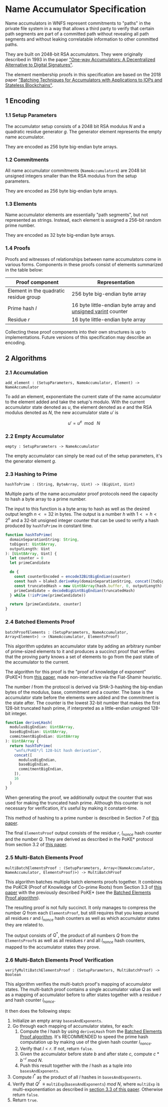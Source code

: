 # Name Accumulator Specification

Name accumulators in WNFS represent commitments to "paths" in the private file system in a way that allows a third party to verify that certain path segments are part of a committed path without revealing all path segments and without leaking correlatable information to other committed paths.

They are built on 2048-bit RSA accumulators. They were originally described in 1993 in the paper ["One-way Accumulators: A Decentralized Alternative to Digital Signatures"][RSA acc og paper].

The element membership proofs in this specification are based on the 2018 paper ["Batching Techniques for Accumulators with Applications to IOPs and Stateless Blockchains"][IOP Batching Boneh].

## 1 Encoding

### 1.1 Setup Parameters

The accumulator setup consists of a 2048 bit RSA modulus $N$ and a quadratic residue generator $g$. The generator element represents the empty name accumulator.

They are encoded as 256 byte big-endian byte arrays.

### 1.2 Commitments

All name accumulator commitments (`NameAccumulator`s) are 2048 bit unsigned integers smaller than the RSA modulus from the setup parameters.

They are encoded as 256 byte big-endian byte arrays.

### 1.3 Elements

Name accumulator elements are essentially "path segments", but not represented as strings. Instead, each element is assigned a 256-bit random prime number.

They are encoded as 32 byte big-endian byte arrays.

### 1.4 Proofs

Proofs and witnesses of relationships between name accumulators come in various forms. Components in these proofs consist of elements summarized in the table below:

| Proof component                        | Representation |
|----------------------------------------|----------------|
| Element in the quadratic residue group | 256 byte big-endian byte array |
| Prime hash $l$                         | 16 byte little-endian byte array and [unsigned varint] counter |
| Residue $r$                            | 16 byte little-endian byte array |

Collecting these proof components into their own structures is up to implementations. Future versions of this specification may describe an encoding.

## 2 Algorithms

### 2.1 Accumulation

`add_element : (SetupParameters, NameAccumulator, Element) -> NameAccumulator`

To add an element, exponentiate the current state of the name accumulator to the element added and take the setup's modulo. With the current accumulator state denoted as $u$, the element denoted as $e$ and the RSA modulus denoted as $N$, the new accumulator state $u'$ is

$$u' = u^e \mod\ N$$

### 2.2 Empty Accumulator

`empty : SetupParameters -> NameAccumulator`

The empty accumulator can simply be read out of the setup parameters, it's the generator element $g$.

### 2.3 Hashing to Prime

`hashToPrime : (String, ByteArray, Uint) -> (BigUint, Uint)`

Multiple parts of the name accumulator proof protocols need the capacity to hash a byte array to a prime number.

The input to this function is a byte array to hash as well as the desired output length $n <= 32$ in bytes.
The output is a number $h$ with $1 <= h < 2^n$ and a 32-bit unsigned integer counter that can be used to verify a hash produced by `hashToPrime` in constant time.

```ts
function hashToPrime(
  domainSeparationString: String,
  toDigest: Uint8Array,
  outputLength: Uint
): [Uint8Array, Uint] {
  let counter = 0
  let primeCandidate

  do {
    const counterEncoded = encode32BitBigEndian(counter)
    const hash = blake3.deriveKey(domainSeparationString, concat([toDigest, counterEncoded]))
    const truncatedHash = new Uint8Array(hash.buffer, 0, outputLength)
    primeCandidate = decodeBigUintBigEndian(truncatedHash)
  } while (!isPrime(primeCandidate))

  return [primeCandidate, counter]
}
```

### 2.4 Batched Elements Proof

`batchProofElements : (SetupParameters, NameAccumulator, Array<Element>) -> (NameAccumulator, ElementsProof)`

This algorithm updates an accumulator state by adding an arbitrary number of prime-sized elements to it and produces a succinct proof that verifies that the proving party knows a set of elements to go from the past state of the accumulator to the current.

The algorithm for this proof is the "proof of knowledge of exponent" (PoKE*) from [this paper][IOP Batching Boneh], made non-interactive via the Fiat-Shamir heuristic.

The number $l$ from the protocol is derived via SHA-3-hashing the big-endian bytes of the modulus, base, commitment and a counter. The base is the accumulator state before the elements were added and the commitment is the state after.
The counter is the lowest 32-bit number that makes the first 128-bit truncated hash prime, if interpreted as a little-endian unsigned 128-bit integer.

```ts
function deriveLHash(
  modulusBigEndian: Uint8Array,
  baseBigEndian: Uint8Array,
  commitmentBigEndian: Uint8Array
): Uint8Array {
  return hashToPrime(
    "wnfs/PoKE*/l 128-bit hash derivation",
    concat([
      modulusBigEndian,
      baseBigEndian,
      commitmentBigEndian,
    ]),
    16
  )
}
```

When generating the proof, we additionally output the counter that was used for making the truncated hash prime. Although this counter is not necessary for verification, it's useful by making it constant-time.

This method of hashing to a prime number is described in Section 7 of [this paper][IOP Batching Boneh].

The final `ElementsProof` output consists of the residue $r$, $l_{nonce}$ hash counter and the number $Q$. They are derived as described in the PoKE* protocol from section 3.2 of [this paper][IOP Batching Boneh].

### 2.5 Multi-Batch Elements Proof

`multiBatchElementsProof : (SetupParameters, Array<(NameAccumulator, NameAccumulator, ElementsProof)>) -> MultiBatchProof`

This algorithm batches multiple batch elements proofs together. It combines the PoKCR (Proof of Knowledge of Co-prime Roots) from Section 3.3 of [this paper][IOP Batching Boneh] with the previously described PoKE* (see the [Batched Elements Proof algorithm]).

The resulting proof is not fully succinct. It only manages to compress the number $Q$ from each `ElementsProof`, but still requires that you keep around all residues $r$ and $l_{nonce}$ hash counters as well as which accumulator states they are related to.

The output consists of $Q^*$, the product of all numbers $Q$ from the `ElementsProof`s as well as all residues $r$ and all $l_{nonce}$ hash counters, mapped to the accumulator states they prove.

### 2.6 Multi-Batch Elements Proof Verification

`verifyMultiBatchElementsProof : (SetupParameters, MultiBatchProof) -> Boolean`

This algorithm verifies the multi-batch proof's mapping of accumulator states. The multi-batch proof contains a single accumulator value $Q$ as well as a mapping of accumulator before to after states together with a residue $r$ and hash counter $l_{nonce}$.

It then does the following steps:
1. Initialize an empty array `basesAndExponents`.
2. Go through each mapping of accumulator states, for each:
   1. Compute the $l$ hash by using `deriveLHash` from the [Batched Elements Proof algorithm]. It's RECOMMENDED to speed the prime hash computation up by making use of the given hash counter $l_{nonce}$.
   2. Verify that $l < r$. If not, return `false`.
   3. Given the accumulator before state $b$ and after state $c$, compute $c * b^{-r}\ mod\ N$.
   4. Push this result together with the $l$ hash as a tuple into `basesAndExponents`.
3. Compute $l^*$ as the product of all $l$ hashes in `basesAndExponents`.
4. Verify that $Q^{l^*} \equiv \mathtt{multiExp}(\mathtt{basesAndExponents})\ mod\ N$, where `multiExp` is multi-exponentiation as described in [section 3.3 of this paper][IOP Batching Boneh]. Otherwise return `false`.
5. Return `true`.

[RSA acc og paper]: https://link.springer.com/content/pdf/10.1007/3-540-48285-7_24.pdf
[IOP Batching Boneh]: https://eprint.iacr.org/2018/1188.pdf
[unsigned varint]: https://github.com/multiformats/unsigned-varint

[Batched Elements Proof algorithm]: #24-Batched-Elements-Proof
